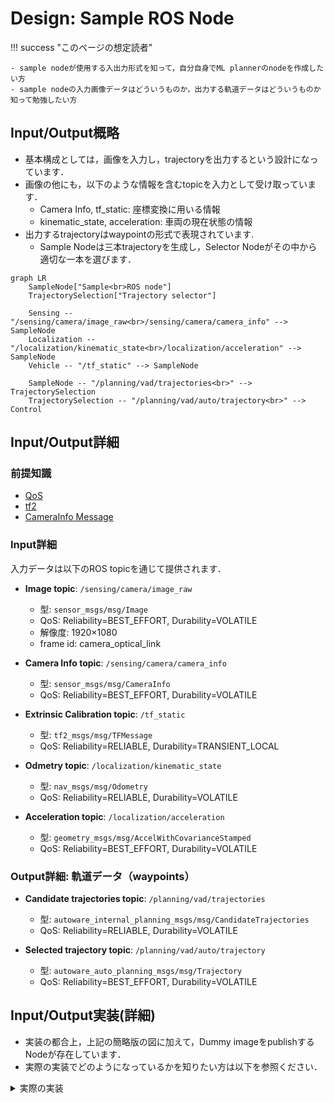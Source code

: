 # Design: Sample ROS Node

!!! success "このページの想定読者"

    - sample nodeが使用する入出力形式を知って，自分自身でML plannerのnodeを作成したい方
    - sample nodeの入力画像データはどういうものか，出力する軌道データはどういうものか知って勉強したい方

## Input/Output概略

- 基本構成としては，画像を入力し，trajectoryを出力するという設計になっています．
- 画像の他にも，以下のような情報を含むtopicを入力として受け取っています．
  - Camera Info, tf_static: 座標変換に用いる情報
  - kinematic_state, acceleration: 車両の現在状態の情報
- 出力するtrajectoryはwaypointの形式で表現されています.
  - Sample Nodeは三本trajectoryを生成し，Selector Nodeがその中から適切な一本を選びます．

```mermaid
graph LR
    SampleNode["Sample<br>ROS node"]
    TrajectorySelection["Trajectory selector"]
    
    Sensing -- "/sensing/camera/image_raw<br>/sensing/camera/camera_info" --> SampleNode
    Localization -- "/localization/kinematic_state<br>/localization/acceleration" --> SampleNode
    Vehicle -- "/tf_static" --> SampleNode
    
    SampleNode -- "/planning/vad/trajectories<br>" --> TrajectorySelection
    TrajectorySelection -- "/planning/vad/auto/trajectory<br>" --> Control
```

## Input/Output詳細

### 前提知識

- [QoS](https://docs.ros.org/en/humble/Concepts/Intermediate/About-Quality-of-Service-Settings.html)
- [tf2](https://docs.ros.org/en/humble/Tutorials/Intermediate/Tf2/Tf2-Main.html#tf2)
- [CameraInfo Message](https://docs.ros2.org/latest/api/sensor_msgs/msg/CameraInfo.html)

### Input詳細

入力データは以下のROS topicを通じて提供されます．

- **Image topic**: `/sensing/camera/image_raw`
  - 型: `sensor_msgs/msg/Image`
  - QoS: Reliability=BEST_EFFORT, Durability=VOLATILE
  - 解像度: 1920×1080
  - frame id: camera_optical_link

- **Camera Info topic**: `/sensing/camera/camera_info`
  - 型: `sensor_msgs/msg/CameraInfo`
  - QoS: Reliability=BEST_EFFORT, Durability=VOLATILE

- **Extrinsic Calibration topic**: `/tf_static`
  - 型: `tf2_msgs/msg/TFMessage`
  - QoS: Reliability=RELIABLE, Durability=TRANSIENT_LOCAL

- **Odmetry topic**: `/localization/kinematic_state`
  - 型: `nav_msgs/msg/Odometry`
  - QoS: Reliability=RELIABLE, Durability=VOLATILE

- **Acceleration topic**: `/localization/acceleration`
  - 型: `geometry_msgs/msg/AccelWithCovarianceStamped`
  - QoS: Reliability=BEST_EFFORT, Durability=VOLATILE 

### Output詳細: 軌道データ（waypoints）

- **Candidate trajectories topic**: `/planning/vad/trajectories`
  - 型: `autoware_internal_planning_msgs/msg/CandidateTrajectories`
  - QoS: Reliability=RELIABLE, Durability=VOLATILE

- **Selected trajectory topic**: `/planning/vad/auto/trajectory`
  - 型: `autoware_auto_planning_msgs/msg/Trajectory`
  - QoS: Reliability=BEST_EFFORT, Durability=VOLATILE

## Input/Output実装(詳細)

- 実装の都合上，上記の簡略版の図に加えて，Dummy imageをpublishするNodeが存在しています．
- 実際の実装でどのようになっているかを知りたい方は以下を参照ください．

<details>

<summary>実際の実装</summary>

- Sample Nodeに使用しているalgorithmであるVADは，6枚の画像を入力に取ります．
  - 詳細については，[algorithm](./algorithms.md#vad-tinyの詳細)を確認してください．
- しかし，AWSIMは1枚しか画像を出力しないので，5枚はdummy画像を生成し，VADにわたしています．

```mermaid
graph LR
    SampleNode["Sample<br>ROS node"]
    TrajectorySelection["Trajectory selector"]
    
    Dummy -- "/sensing/camera/l/image_rect_color/compressed<br>/sensing/camera/l/camera_info" --> SampleNode
    Sensing -- "/sensing/camera/image_raw<br>/sensing/camera/camera_info" --> SampleNode
    Localization -- "/localization/kinematic_state<br>/localization/acceleration" --> SampleNode
    Vehicle -- "/tf_static" --> SampleNode
    
    SampleNode -- "/planning/vad/trajectories<br>" --> TrajectorySelection
    TrajectorySelection -- "/planning/vad/auto/trajectory<br>" --> Control
```

</details>


